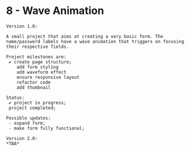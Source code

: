 # 8 - Wave Animation

    Version 1.0:

    A small project that aims at creating a very basic form. The name/password labels have a wave animation that triggers on focusing their respective fields.

    Project milestones are:
     ✔ create page structure;
        add form styling
        add waveform effect
        ensure responsive layout
        refactor code
        add thumbnail

    Status:
     ✔ project in progress;
     project completed;

    Possible updates:
     - expand form;
     - make form fully functional;

    Version 2.0:
    *TBA*
